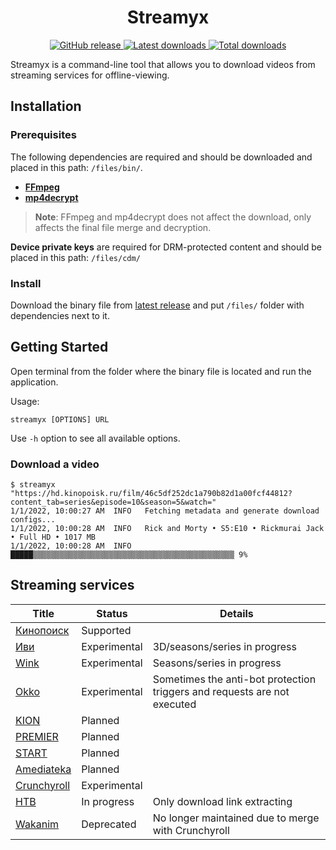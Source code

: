 <h1 align="center">Streamyx</h1>

<div align="center">
  <a href="https://github.com/vitalygashkov/streamyx/releases">
    <img src="https://img.shields.io/github/release/vitalygashkov/streamyx.svg" alt="GitHub release">
  </a>
  <a href="https://github.com/vitalygashkov/streamyx/releases">
    <img src="https://img.shields.io/github/downloads/vitalygashkov/streamyx/latest/total" alt="Latest downloads">
  </a>
  <a href="https://github.com/vitalygashkov/streamyx/releases">
    <img src="https://img.shields.io/github/downloads/vitalygashkov/streamyx/total" alt="Total downloads">
  </a>
</div>

Streamyx is a command-line tool that allows you to download videos from streaming services for offline-viewing.

## Installation

### Prerequisites

The following dependencies are required and should be downloaded and placed in this path: `/files/bin/`.

- **[FFmpeg](https://ffmpeg.org/download.html)**
- **[mp4decrypt](https://www.bento4.com/downloads/)**

> **Note**: FFmpeg and mp4decrypt does not affect the download, only affects the final file merge and decryption.

**Device private keys** are required for DRM-protected content and should be placed in this path: `/files/cdm/`

### Install

Download the binary file from [latest release](https://github.com/vitalygashkov/streamyx/releases/latest) and put `/files/` folder with dependencies next to it.

## Getting Started

Open terminal from the folder where the binary file is located and run the application.

Usage:

```
streamyx [OPTIONS] URL
```

Use `-h` option to see all available options.

### Download a video

```console
$ streamyx "https://hd.kinopoisk.ru/film/46c5df252dc1a790b82d1a00fcf44812?content_tab=series&episode=10&season=5&watch="
1/1/2022, 10:00:27 AM  INFO   Fetching metadata and generate download configs...
1/1/2022, 10:00:28 AM  INFO   Rick and Morty • S5:E10 • Rickmurai Jack • Full HD • 1017 MB
1/1/2022, 10:00:28 AM  INFO   █████▒▒▒▒▒▒▒▒▒▒▒▒▒▒▒▒▒▒▒▒▒▒▒▒▒▒▒▒▒▒▒▒▒▒▒▒▒▒▒▒▒▒▒▒▒ 9%
```

## Streaming services

| Title                                    | Status       | Details                                                                  |
| ---------------------------------------- | ------------ | ------------------------------------------------------------------------ |
| [Кинопоиск](https://hd.kinopoisk.ru/)    | Supported    |                                                                          |
| [Иви](https://www.ivi.ru/)               | Experimental | 3D/seasons/series in progress                                            |
| [Wink](https://wink.ru/)                 | Experimental | Seasons/series in progress                                               |
| [Okko](https://okko.tv/)                 | Experimental | Sometimes the anti-bot protection triggers and requests are not executed |
| [KION](https://kion.ru/)                 | Planned      |                                                                          |
| [PREMIER](https://premier.one/)          | Planned      |                                                                          |
| [START](https://start.ru/)               | Planned      |                                                                          |
| [Amediateka](https://www.amediateka.ru/) | Planned      |                                                                          |
| [Crunchyroll](https://crunchyroll.com/)  | Experimental |                                                                          |
| [НТВ](https://www.ntv.ru/)               | In progress  | Only download link extracting                                            |
| [Wakanim](https://www.wakanim.tv/)       | Deprecated   | No longer maintained due to merge with Crunchyroll                       |
